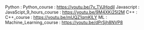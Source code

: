 Python : Python_course : https://youtu.be/7v_TVJHodiI
Javascript : JavaScipt_9_hours_course : https://youtu.be/9M4XKi25I2M
C++ : C++_course : https://youtu.be/mUQZ1qmKlLY
ML : Machine_Learning_course : https://youtu.be/dPrSjh8NVP8